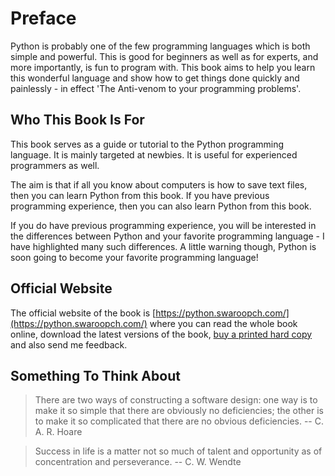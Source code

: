 # Preface

Python is probably one of the few programming languages which is both simple and powerful. This is good for beginners as well as for experts, and more importantly, is fun to program with. This book aims to help you learn this wonderful language and show how to get things done quickly and painlessly - in effect 'The Anti-venom to your programming problems'.

## Who This Book Is For

This book serves as a guide or tutorial to the Python programming language. It is mainly targeted at newbies. It is useful for experienced programmers as well.

The aim is that if all you know about computers is how to save text files, then you can learn Python from this book. If you have previous programming experience, then you can also learn Python from this book.

If you do have previous programming experience, you will be interested in the differences between Python and your favorite programming language - I have highlighted many such differences. A little warning though, Python is soon going to become your favorite programming language!

## Official Website

The official website of the book is [https://python.swaroopch.com/](https://python.swaroopch.com/) where you can read the whole book online, download the latest versions of the book, [buy a printed hard copy](https://www.swaroopch.com/buybook/) and also send me feedback.

## Something To Think About

> There are two ways of constructing a software design: one way is to make it so simple that there are obviously no deficiencies; the other is to make it so complicated that there are no obvious deficiencies. -- C. A. R. Hoare

<!-- -->

> Success in life is a matter not so much of talent and opportunity as of concentration and perseverance. -- C. W. Wendte
